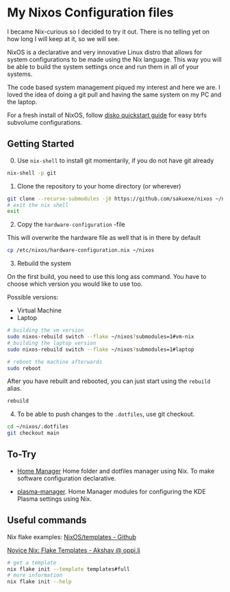 # My Nixos Configuration files

I became Nix-curious so I decided to try it out. There is no telling yet on how
long I will keep at it, so we will see.

NixOS is a declarative and very innovative Linux distro that allows for system
configurations to be made using the Nix language. This way you will be able to
build the system settings once and run them in all of your systems.

The code based system management piqued my interest and here we are. I loved the
idea of doing a git pull and having the same system on my PC and the laptop.

For a fresh install of NixOS, follow [disko quickstart guide](https://github.com/nix-community/disko/blob/master/docs/quickstart.md)
for easy btrfs subvolume configurations.

## Getting Started

0. Use `nix-shell` to install git momentarily, if you do not have git already

```bash
nix-shell -p git
```

1. Clone the repository to your home directory (or wherever)

```bash
git clone --recurse-submodules -j8 https://github.com/sakuexe/nixos ~/nixos
# exit the nix shell
exit
```

2. Copy the `hardware-configuration` -file

This will overwrite the hardware file as well that is in there by default

```bash
cp /etc/nixos/hardware-configuration.nix ~/nixos
```

3. Rebuild the system

On the first build, you need to use this long ass command. You have to choose
which version you would like to use too.

Possible versions:

- Virtual Machine
- Laptop

```bash
# building the vm version
sudo nixos-rebuild switch --flake ~/nixos?submodules=1#vm-nix
# building the laptop version
sudo nixos-rebuild switch --flake ~/nixos?submodules=1#laptop

# reboot the machine afterwards
sudo reboot
```

After you have rebuilt and rebooted, you can just start using the `rebuild` alias.

```bash
rebuild
```

4. To be able to push changes to the `.dotfiles`, use git checkout.

```bash
cd ~/nixos/.dotfiles
git checkout main
```

## To-Try

- [Home Manager](https://github.com/nix-community/home-manager) Home folder
and dotfiles manager using Nix. To make software configuration declarative.

- [plasma-manager](https://github.com/nix-community/plasma-manager). Home Manager
modules for configuring the KDE Plasma settings using Nix.

## Useful commands

Nix flake examples: [NixOS/templates - Github](https://github.com/NixOS/templates)

[Novice Nix: Flake Templates - Akshav @ oppi.li](https://oppi.li/posts/novice_nix:_flake_templates/)

```bash
# get a template
nix flake init --template templates#full
# more information
nix flake init --help
```
